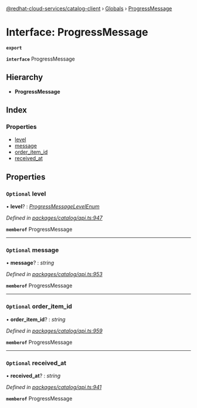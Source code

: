 [@redhat-cloud-services/catalog-client](../README.md) › [Globals](../globals.md) › [ProgressMessage](progressmessage.md)

# Interface: ProgressMessage

**`export`** 

**`interface`** ProgressMessage

## Hierarchy

* **ProgressMessage**

## Index

### Properties

* [level](progressmessage.md#optional-level)
* [message](progressmessage.md#optional-message)
* [order_item_id](progressmessage.md#optional-order_item_id)
* [received_at](progressmessage.md#optional-received_at)

## Properties

### `Optional` level

• **level**? : *[ProgressMessageLevelEnum](../enums/progressmessagelevelenum.md)*

*Defined in [packages/catalog/api.ts:947](https://github.com/RedHatInsights/javascript-clients/blob/master/packages/catalog/api.ts#L947)*

**`memberof`** ProgressMessage

___

### `Optional` message

• **message**? : *string*

*Defined in [packages/catalog/api.ts:953](https://github.com/RedHatInsights/javascript-clients/blob/master/packages/catalog/api.ts#L953)*

**`memberof`** ProgressMessage

___

### `Optional` order_item_id

• **order_item_id**? : *string*

*Defined in [packages/catalog/api.ts:959](https://github.com/RedHatInsights/javascript-clients/blob/master/packages/catalog/api.ts#L959)*

**`memberof`** ProgressMessage

___

### `Optional` received_at

• **received_at**? : *string*

*Defined in [packages/catalog/api.ts:941](https://github.com/RedHatInsights/javascript-clients/blob/master/packages/catalog/api.ts#L941)*

**`memberof`** ProgressMessage

